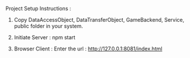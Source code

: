 Project Setup Instructions :

1. Copy DataAccessObject, DataTransferObject, GameBackend, Service, public folder in your system.

2. Initiate Server : 
npm start

3. Browser Client :
Enter the url : http://127.0.0.1:8081/index.html

